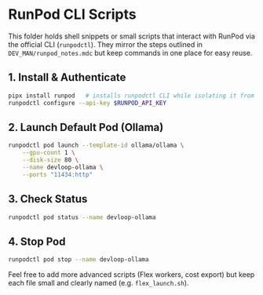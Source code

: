 # RunPod CLI Scripts

This folder holds shell snippets or small scripts that interact with RunPod via the official CLI (`runpodctl`). They mirror the steps outlined in `DEV_MAN/runpod_notes.mdc` but keep commands in one place for easy reuse.

## 1. Install & Authenticate

```bash
pipx install runpod   # installs runpodctl CLI while isolating it from project Python deps
runpodctl configure --api-key $RUNPOD_API_KEY
```

## 2. Launch Default Pod (Ollama)

```bash
runpodctl pod launch --template-id ollama/ollama \
    --gpu-count 1 \
    --disk-size 80 \
    --name devloop-ollama \
    --ports "11434:http"
```

## 3. Check Status

```bash
runpodctl pod status --name devloop-ollama
```

## 4. Stop Pod

```bash
runpodctl pod stop --name devloop-ollama
```

Feel free to add more advanced scripts (Flex workers, cost export) but keep each file small and clearly named (e.g. `flex_launch.sh`).
